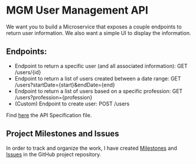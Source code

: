 # MGM User Management API
We want you to build a Microservice that exposes a couple endpoints to return user information. 
We also want a simple UI to display the information.

## Endpoints:
- Endpoint to return a specific user (and all associated information): GET /users/{id}
- Endpoint to return a list of users created between a date range: GET /users?startDate={start}&endDate={end}
- Endpoint to return a list of users based on a specific profession: GET /users?profession={profession}
- (Custom) Endpoint to create user: POST /users

Find [here](https://github.com/gilfranfer/mgm-user-api/blob/master/src/main/resources/API-Specification.yml) the API Specification file.

## Project Milestones and Issues
In order to track and organize the work, I have created [Milestones](https://github.com/gilfranfer/mgm-user-api/milestones) and [Issues](https://github.com/gilfranfer/mgm-user-api/milestone/1?closed=1) in the GitHub project repository.
